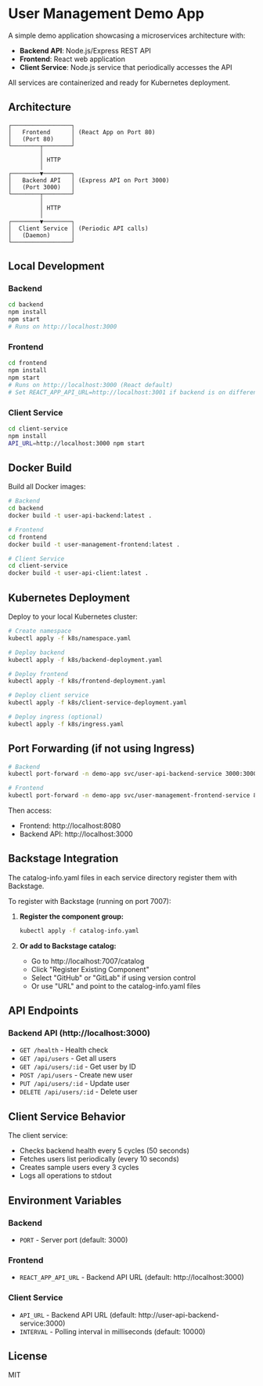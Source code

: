 # User Management Demo App

A simple demo application showcasing a microservices architecture with:
- **Backend API**: Node.js/Express REST API
- **Frontend**: React web application
- **Client Service**: Node.js service that periodically accesses the API

All services are containerized and ready for Kubernetes deployment.

## Architecture

```
┌─────────────────┐
│   Frontend      │ (React App on Port 80)
│   (Port 80)     │
└────────┬────────┘
         │
         │ HTTP
         │
┌────────▼────────┐
│   Backend API   │ (Express API on Port 3000)
│   (Port 3000)   │
└────────┬────────┘
         │
         │ HTTP
         │
┌────────▼────────┐
│  Client Service │ (Periodic API calls)
│   (Daemon)      │
└─────────────────┘
```

## Local Development

### Backend

```bash
cd backend
npm install
npm start
# Runs on http://localhost:3000
```

### Frontend

```bash
cd frontend
npm install
npm start
# Runs on http://localhost:3000 (React default)
# Set REACT_APP_API_URL=http://localhost:3001 if backend is on different port
```

### Client Service

```bash
cd client-service
npm install
API_URL=http://localhost:3000 npm start
```

## Docker Build

Build all Docker images:

```bash
# Backend
cd backend
docker build -t user-api-backend:latest .

# Frontend
cd frontend
docker build -t user-management-frontend:latest .

# Client Service
cd client-service
docker build -t user-api-client:latest .
```

## Kubernetes Deployment

Deploy to your local Kubernetes cluster:

```bash
# Create namespace
kubectl apply -f k8s/namespace.yaml

# Deploy backend
kubectl apply -f k8s/backend-deployment.yaml

# Deploy frontend
kubectl apply -f k8s/frontend-deployment.yaml

# Deploy client service
kubectl apply -f k8s/client-service-deployment.yaml

# Deploy ingress (optional)
kubectl apply -f k8s/ingress.yaml
```

## Port Forwarding (if not using Ingress)

```bash
# Backend
kubectl port-forward -n demo-app svc/user-api-backend-service 3000:3000

# Frontend
kubectl port-forward -n demo-app svc/user-management-frontend-service 8080:80
```

Then access:
- Frontend: http://localhost:8080
- Backend API: http://localhost:3000

## Backstage Integration

The catalog-info.yaml files in each service directory register them with Backstage.

To register with Backstage (running on port 7007):

1. **Register the component group:**
   ```bash
   kubectl apply -f catalog-info.yaml
   ```

2. **Or add to Backstage catalog:**
   - Go to http://localhost:7007/catalog
   - Click "Register Existing Component"
   - Select "GitHub" or "GitLab" if using version control
   - Or use "URL" and point to the catalog-info.yaml files

## API Endpoints

### Backend API (http://localhost:3000)

- `GET /health` - Health check
- `GET /api/users` - Get all users
- `GET /api/users/:id` - Get user by ID
- `POST /api/users` - Create new user
- `PUT /api/users/:id` - Update user
- `DELETE /api/users/:id` - Delete user

## Client Service Behavior

The client service:
- Checks backend health every 5 cycles (50 seconds)
- Fetches users list periodically (every 10 seconds)
- Creates sample users every 3 cycles
- Logs all operations to stdout

## Environment Variables

### Backend
- `PORT` - Server port (default: 3000)

### Frontend
- `REACT_APP_API_URL` - Backend API URL (default: http://localhost:3000)

### Client Service
- `API_URL` - Backend API URL (default: http://user-api-backend-service:3000)
- `INTERVAL` - Polling interval in milliseconds (default: 10000)

## License

MIT
